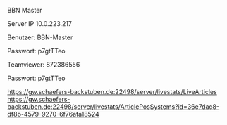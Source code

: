 BBN Master

Server IP 10.0.223.217

Benutzer: BBN-Master

Passwort: p7gtTTeo  

Teamviewer: 872386556

Passwort: p7gtTTeo





https://gw.schaefers-backstuben.de:22498/server/livestats/LiveArticles
https://gw.schaefers-backstuben.de:22498/server/livestats/ArticlePosSystems?id=36e7dac8-df8b-4579-9270-6f76afa18524